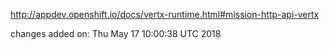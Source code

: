 http://appdev.openshift.io/docs/vertx-runtime.html#mission-http-api-vertx

 
 changes added on: Thu May 17 10:00:38 UTC 2018
